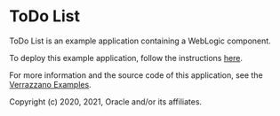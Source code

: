 # ToDo List

ToDo List is an example application containing a WebLogic component.

To deploy this example application, follow the instructions [here](https://verrazzano.io/docs/examples/todo-list/).

For more information and the source code of this application, see the [Verrazzano Examples](https://github.com/verrazzano/examples).

Copyright (c) 2020, 2021, Oracle and/or its affiliates.
